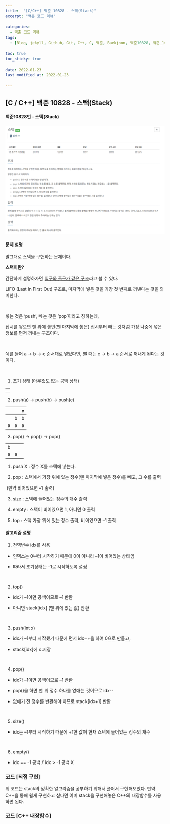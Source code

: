 ```yaml
---
title:  "[C/C++] 백준 10828 - 스택(Stack)"
excerpt: "백준 코드 리뷰"

categories:
  - 백준 코드 리뷰
tags:
  - [Blog, jekyll, Github, Git, C++, C, 백준, Baekjoon, 백준10828, 백준_10828번, 10828번, c++_10828번, 스택, stack, stack_c++, stack_c]

toc: true
toc_sticky: true
 
date: 2022-01-23
last_modified_at: 2022-01-23

---
```


## [C / C++] 백준 10828 - 스택(Stack)

#### 백준10828번 - 스택(Stack)

![10828-1](../images/2022-01-23-10828-posting/10828-1.PNG)



#### 문제 설명

말그대로 스택을 구현하는 문제이다.



**스택이란?**

간단하게 설명하자면 <u>입구와 출구가 같은 구조</u>라고 볼 수 있다. 

LIFO (Last In First Out) 구조로, 마지막에 넣은 것을 가장 첫 번째로 꺼낸다는 것을 의미한다. 

​    

넣는 것은 ‘push’, 빼는 것은 ‘pop’이라고 칭하는데, 

접시를 쌓으면 맨 위에 놓인(맨 마지막에 놓은) 접시부터 빼는 것처럼 가장 나중에 넣은 정보를 먼저 꺼내는 구조이다.

​    

예를 들어 a -> b -> c 순서대로 넣었다면, 뺄 때는 c -> b -> a 순서로 꺼내게 된다는 것이다.

​    

1. 초기 상태 (아무것도 없는 공백 상태)

|      |
| ---- |
|      |
|      |



2. push(a) -> push(b) -> push(c)

|      |      | c    |
| ---- | ---- | ---- |
|      | b    | b    |
| a    | a    | a    |



3. pop() -> pop() -> pop()

|      |      |      |
| ---- | ---- | ---- |
| b    |      |      |
| a    | a    |      |



1.  push X : 정수 X를 스택에 넣는다.

2. pop : 스택에서 가장 위에 있는 정수(맨 마지막에 넣은 정수)를 빼고, 그 수를 출력

​                 (만약 비어있으면 –1 출력)

3. size : 스택에 들어있는 정수의 개수 출력

4. empty : 스택이 비어있으면 1, 아니면 0 출력

5. top : 스택 가장 위에 있는 정수 출력, 비어있으면 –1 출력

  

#### 알고리즘 설명

1. 전역변수 idx를 사용

* 인덱스는 0부터 시작하기 때문에 0이 아니라 –1이 비어있는 상태임

* 따라서 초기상태는 –1로 시작하도록 설정

​    

2. top()

* idx가 –1이면 공백이므로 –1 반환

* 아니면 stack[idx] (맨 위에 있는 값) 반환

​    

3. push(int x)

* idx가 –1부터 시작했기 때문에 먼저 idx++을 하여 0으로 만들고,

* stack[idx]에 x 저장

​    

4. pop()

* idx가 –1이면 공백이므로 –1 반환

* pop()을 하면 맨 위 정수 하나를 없애는 것이므로 idx--

* 없애기 전 정수를 반환해야 하므로 stack[idx+1] 반환

​    

5. size()

* idx는 –1부터 시작하기 때문에 +1한 값이 현재 스택에 들어있는 정수의 개수

​    

6. empty()

* idx == -1 공백 / idx > -1 공백 X



### 코드 [직접 구현]

<script src="https://gist.github.com/2hyunjinn/c42db5a573d7aba5efaad475738c3178.js"></script>

위 코드는 stack의 정확한 알고리즘을 공부하기 위해서 풀어서 구현해보았다. 만약 C++을 통해 쉽게 구현하고 싶다면 이미 stack을 구현해놓은 C++의 내장함수를 사용하면 된다.



### 코드 [C++ 내장함수]

<script src="https://gist.github.com/2hyunjinn/1fc8feeb0bccc3ee274d0c81166597fe.js"></script>



